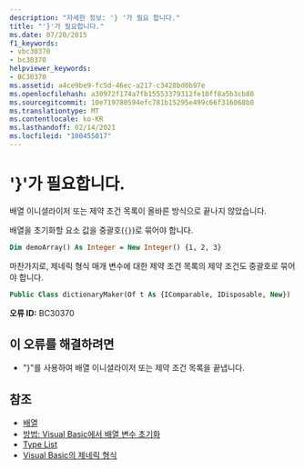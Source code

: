 ```yaml
---
description: "자세한 정보: '} '가 필요 합니다."
title: "'}'가 필요합니다."
ms.date: 07/20/2015
f1_keywords:
- vbc30370
- bc30370
helpviewer_keywords:
- BC30370
ms.assetid: a4ce9be9-fc5d-46ec-a217-c3428bd0b97e
ms.openlocfilehash: a30972f174a7fb15553379312fe10ff8a5b3cb80
ms.sourcegitcommit: 10e719780594efc781b15295e499c66f316068b8
ms.translationtype: MT
ms.contentlocale: ko-KR
ms.lasthandoff: 02/14/2021
ms.locfileid: "100455017"
---
```

# <a name="-expected"></a>'}'가 필요합니다.

배열 이니셜라이저 또는 제약 조건 목록이 올바른 방식으로 끝나지 않았습니다.

배열을 초기화할 요소 값을 중괄호(`{}`)로 묶어야 합니다.

```vb
Dim demoArray() As Integer = New Integer() {1, 2, 3}
```

마찬가지로, 제네릭 형식 매개 변수에 대한 제약 조건 목록의 제약 조건도 중괄호로 묶어야 합니다.

```vb
Public Class dictionaryMaker(Of t As {IComparable, IDisposable, New})
```

**오류 ID:** BC30370

## <a name="to-correct-this-error"></a>이 오류를 해결하려면

- "}"를 사용하여 배열 이니셜라이저 또는 제약 조건 목록을 끝냅니다.

## <a name="see-also"></a>참조

- [배열](../programming-guide/language-features/arrays/index.md)
- [방법: Visual Basic에서 배열 변수 초기화](../programming-guide/language-features/arrays/how-to-initialize-an-array-variable.md)
- [Type List](../language-reference/statements/type-list.md)
- [Visual Basic의 제네릭 형식](../programming-guide/language-features/data-types/generic-types.md)

